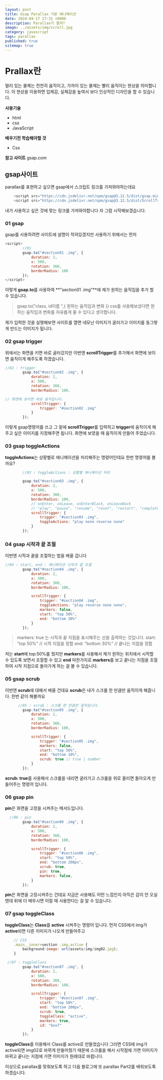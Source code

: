 ```yaml
---
layout: post
title: Gsap Parallax 기본 애니메이션
date: 2024-04-17 17:31 +0900
description: Parallax가 뭘까?
image: ../assets/img/scroll.jpg
category: javascript
tags: parallax
published: true
sitemap: true
---
```


# Prallax란
멀리 있는 물체는 천천히 움직이고, 가까이 있는 물체는 빨리 움직이는 현상을 의미합니다. 이 현상을 이용하면 입체감, 실체감을 높여서 보다 인상적인 디자인을 할 수 있습니다.

**사용기술**
- html
- css
- JavaScript

**배우기전 학습해야할 것**
- Css

**참고 사이트**
gsap.com

## gsap사이트
parallax를 표현하고 싶으면 gsap에서 스크립트 링크를 가져와야하는데요
````javascript
    <script src="https://cdn.jsdelivr.net/npm/gsap@3.12.5/dist/gsap.min.js"></script>
    <script src="https://cdn.jsdelivr.net/npm/gsap@3.12.5/dist/ScrollTrigger.min.js"></script>
````
내가 사용하고 싶은 것에 맞는 링크를 가져와야합니다
자 그럼 시작해보겠습니다.

### 01 gsap
gsap를 사용하려면 사이트에 설명이 적혀있겠지만
사용하기 위해서는 먼저
````javascript
<script>
        //01
        gsap.to("#section01 .img", {
            duration: 2,
            x: 500,
            rotation: 360,
            borderRadius: 100
        });
</script>
````
이렇게 **gsap.to**를 사용하여 **"section01 .img"**에 제가 원하는 움직임을 추가 할 수 있습니다.
>gsap.to("class, id이름 ",{ 원하는 움직임과 변화 })
css를 사용해보셨다면 원하는 움직임과 변화를 자유롭게 줄 수 있다고 생각합니다.

제가 입력한 것을 실행해보면 사이트를 열면 네모난 이미지가 굴러가고 이미지를 동그랗게 만드는 이미지가 됩니다.

### 02 gsap trigger
위에서는 화면을 키면 바로 굴러갔지만 이번엔 **scrollTrigger**를 추가해서
화면에 보이면 움직이게 해주도록 하겠습니다.
````javascript
//02 : trigger
        gsap.to("#section02 .img", {
            duration: 2,
            x: 500,
            rotation: 360,
            borderRadius: 100,

// 화면에 보이면 바로 움직입니다.
            scrollTrigger: {
                trigger: "#section02 .img"
            }
        });
````
이렇게 gsap명령어를 쓰고 그 밑에 **scrollTrigger**를 입력하고 
**trigger**에 움직이게 해주고 싶은 이미지를 지정해주면 됩니다.
화면에 보였을 때 움직이게 만들어 주었습니다.

### 03 gsap toggleActions

**toggleActions**는 상황별로 애니메이션을 처리해주는 명령어인데요
한번 명령어를 볼까요?

````javascript
        //03 : toggleActions : 상황별 애니메이션 처리

        gsap.to("#section03 .img", {
            duration: 2,
            x: 500,
            rotation: 360,
            borderRadius: 100,
            // onEnter, onLeave, onEnterBlack, onLeaveBack
            // "play", "pause", "resume", "reset", "restart", "complete", "reverse", "none"
            scrollTrigger: {
                trigger: "#section03 .img",
                toggleActions: "play none reverse none"
            }
        });
````

### 04 gsap 시작과 끝 조절

이번엔 시작과 끝을 조절하는 법을 배울 겁니다
````javascript
//04 : start, end : 애니메이션 시작과 끝 조절
        gsap.to("#section04 .img", {
            duration: 2,
            x: 500,
            rotation: 360,
            borderRadius: 100,

            scrollTrigger: {
                trigger: "#section04 .img",
                toggleActions: "play reverse none none",
                markers: false,
                start: "top 50%",
                end: "bottom 30%"
            }
        });
````
>markers: true 는 시작과 끝 지점을 표시해주는 선을 출력하는 것입니다.
>start: "top 50%" // 시작 지점을 정함
>end: "bottom 30%" // 끝나는 지점을 정함

저는 **start**에 top:50%를 줬지만 **markers**를 사용해서 제가 원하는 위치에서 시작할 수 있도록 보면서
조절할 수 있고 
**end** 마찬가지로 **markers**를 보고 끝나는 지점을 조절하여 시작 지점으로 돌아가게 하는 걸 볼 수 있습니다.

### 05 gsap scrub

이번엔 **scrub**에 대해서 배울 건데요 **scrub**은 내가 스크롤 한 만큼만 움직이게 해줍니다.
한번 같이 해볼까요
````javascript
      //05 : scrub : 스크롤 한 만큼만 움직입니다.
        gsap.to("#section05 .img", {
            duration: 2,
            x: 500,
            rotation: 360,
            borderRadius: 100,

            scrollTrigger: {
                trigger: "#section05 .img",
                markers: false,
                start: "top 50%",
                end: "bottom 10%",
                scrub: true // true | number
            }
        });
````
**scrub: true**를 사용해서 스크롤을 내리면 굴러가고 스크롤을 위로 올리면 돌아오게 만들어주는 명령어 입니다.

### 06 gsap pin

**pin**은 화면을 고정을 시켜주는 메서드입니다.
````javascript
  //06 : pin
        gsap.to("#section06 .img", {
            duration: 2,
            x: 500,
            rotation: 360,
            borderRadius: 100,

            scrollTrigger: {
                trigger: "#section06 .img",
                start: "top 50%",
                end: "bottom 200px",
                scrub: true,
                pin: true,
                markers: false,
            }
        });
````
**pin**은 화면을 고정시켜주는 건데요 지금은 사용해도 어떤 느낌인지 아직은 감이 안 오실텐데
뒤에 더 배우시면 이럴 때 사용한다는 걸 알 수 있습니다.

### 07 gsap toggleClass

**toggleClass**는 **Class**를 **active** 시켜주는 명령어 입니다.
먼저 CSS에서 img가 **active**되면 다른 이미지가 나오게 만들어주고

````javascript
    // CSS
    .main__inner>section .img.active {
        background-image: url(assets/img/img02.jpg);
    }

 //07 : toggleClass
        gsap.to("#section07 .img", {
            duration: 2,
            x: 500,
            rotation: 360,
            borderRadius: 100,

            scrollTrigger: {
                trigger: "#section07 .img",
                start: "top 50%",
                end: "bottom 200px",
                scrub: true,
                toggleClass: "active",
                markers: true,
                id: "box7"
            }
        });
````

**toggleClass**를 이용해서 Class를 active로 만들었습니다 그러면
CSS에 img가 active되면 img02로 바뀌게 만들어줬기 때문에 스크롤을 해서
시작점에 가면 이미지가 바뀌고 끝나는 지점에 가면 이미지가 원래대로 바뀝니다.

이상으로 parallax를 맞춰보도록 하고 다음 블로그에 또 parallax Part2를 배워보도록 하겠습니다.